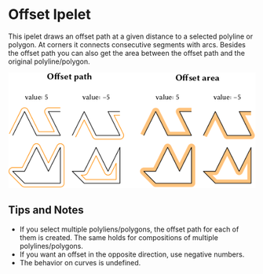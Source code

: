 # Offset Ipelet #

This ipelet draws an offset path at a given distance to a selected
polyline or polygon.  At corners it connects consecutive segments with
arcs.  Besides the offset path you can also get the area between the
offset path and the original polyline/polygon.

![Example of offset paths](offset.png)

## Tips and Notes ##

- If you select multiple polyliens/polygons, the offset path for each
  of them is created.  The same holds for compositions of multiple
  polylines/polygons.
- If you want an offset in the opposite direction, use negative
  numbers.
- The behavior on curves is undefined.
